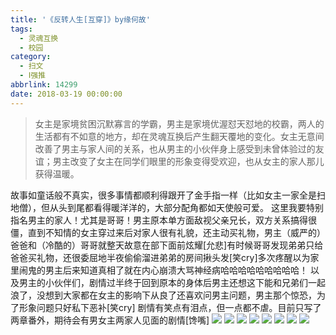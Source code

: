```yaml
---
title: '《反转人生[互穿]》by缘何故'
tags:
  - 灵魂互换
  - 校园
category:
  - 扫文
  - Ⅰ强推
abbrlink: 14299
date: 2018-03-19 00:00:00
---
```

<meta name="referrer" content="no-referrer" />

> 女主是家境贫困沉默寡言的学霸，男主是家境优渥怼天怼地的校霸，两人的生活都有不如意的地方，却在灵魂互换后产生翻天覆地的变化。女主无意间改善了男主与家人间的关系，也从男主的小伙伴身上感受到未曾体验过的友谊；男主改变了女主在同学们眼里的形象变得受欢迎，也从女主的家人那儿获得温暖。

<!-- more -->

故事如童话般不真实，很多事情都顺利得跟开了金手指一样（比如女主一家全是扫地僧），但从头到尾都看得暖洋洋的，大部分配角都如天使般可爱。
这里我要特别指名男主的家人！尤其是哥哥！男主原本单方面敌视父亲兄长，双方关系搞得很僵，直到不知情的女主穿过来后对家人很有礼貌，还主动买礼物，男主（威严的）爸爸和（冷酷的）哥哥就整天故意在部下面前炫耀[允悲]有时候哥哥发现弟弟只给爸爸买礼物，还很委屈地半夜偷偷溜进弟弟的房间揪头发[笑cry]多次疼醒以为家里闹鬼的男主后来知道真相了就在内心崩溃大骂神经病哈哈哈哈哈哈哈哈哈！
以及男主的小伙伴们，剧情过半终于回到原本的身体后男主还想这下能和兄弟们一起浪了，没想到大家都在女主的影响下从良了还喜欢问男主问题，男主那个惊恐，为了形象问题只好私下恶补[笑cry]
剧情有笑点有泪点，但一点都不虐。目前只写了两章番外，期待会有男女主两家人见面的剧情[馋嘴]
![](https://wx1.sinaimg.cn/mw690/0069kFhhgy1fphm3ljnj6j30qo1bfk1n.jpg)
![](https://wx4.sinaimg.cn/mw690/0069kFhhgy1fphm3lz2vyj30qo1bfdps.jpg)
![](https://wx4.sinaimg.cn/mw690/0069kFhhgy1fphm3mlqahj30qo1bf7cj.jpg)
![](https://wx2.sinaimg.cn/mw690/0069kFhhgy1fphm3n2vf4j30qo1bfn4r.jpg)
![](https://wx3.sinaimg.cn/mw690/0069kFhhgy1fphm3njplyj30qo1bfqar.jpg)
![](https://wx1.sinaimg.cn/mw690/0069kFhhgy1fphm3nxqdij30qo1bftgc.jpg)
![](https://wx3.sinaimg.cn/mw690/0069kFhhgy1fphm3l6w46j30qo1bfwmx.jpg)
![](https://wx2.sinaimg.cn/mw690/0069kFhhgy1fphm3ok2o6j30qo1bf46o.jpg)